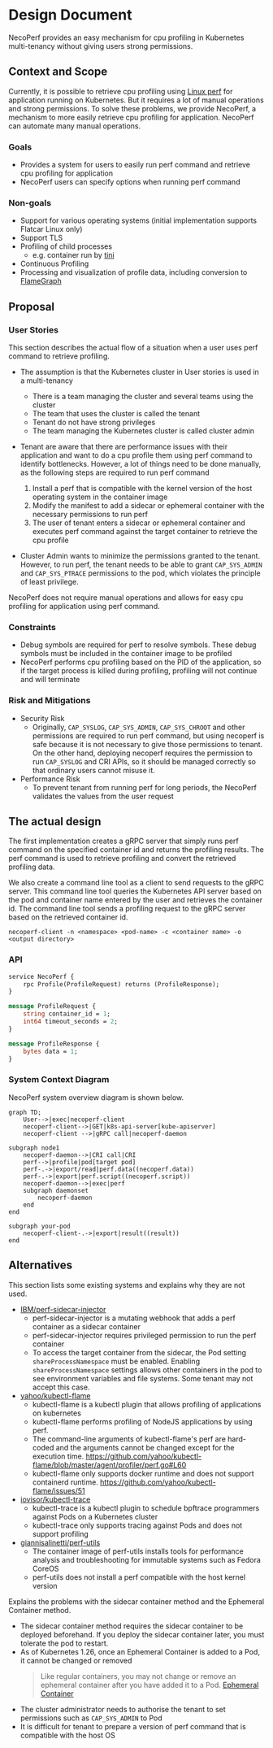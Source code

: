 Design Document
===============

NecoPerf provides an easy mechanism for cpu profiling in Kubernetes multi-tenancy without giving users strong permissions.

## Context and Scope

Currently, it is possible to retrieve cpu profiling using [Linux perf](https://perf.wiki.kernel.org/index.php/Main_Page) for application running on Kubernetes.
But it requires a lot of manual operations and strong permissions.
To solve these problems, we provide NecoPerf, a mechanism to more easily retrieve cpu profiling for application.
NecoPerf can automate many manual operations.

### Goals

- Provides a system for users to easily run perf command and retrieve cpu profiling for application
- NecoPerf users can specify options when running perf command

### Non-goals

- Support for various operating systems (initial implementation supports Flatcar Linux only)
- Support TLS
- Profiling of child processes
  - e.g. container run by [tini](https://github.com/krallin/tini)
- Continuous Profiling
- Processing and visualization of profile data, including conversion to [FlameGraph](https://github.com/brendangregg/FlameGraph)

## Proposal

### User Stories

This section describes the actual flow of a situation when a user uses perf command to retrieve profiling.

- The assumption is that the Kubernetes cluster in User stories is used in a multi-tenancy
  - There is a team managing the cluster and several teams using the cluster
  - The team that uses the cluster is called the tenant
  - Tenant do not have strong privileges
  - The team managing the Kubernetes cluster is called cluster admin

- Tenant are aware that there are performance issues with their application and want to do a cpu profile them using perf command to identify bottlenecks.
  However, a lot of things need to be done manually, as the following steps are required to run perf command
  1. Install a perf that is compatible with the kernel version of the host operating system in the container image
  2. Modify the manifest to add a sidecar or ephemeral container with the necessary permissions to run perf
  3. The user of tenant enters a sidecar or ephemeral container and executes perf command against the target container to retrieve the cpu profile

- Cluster Admin wants to minimize the permissions granted to the tenant.
  However, to run perf, the tenant needs to be able to grant  `CAP_SYS_ADMIN` and `CAP_SYS_PTRACE` permissions to the pod, which violates the principle of least privilege.

NecoPerf does not require manual operations and allows for easy cpu profiling for application using perf command.

### Constraints

- Debug symbols are required for perf to resolve symbols.
  These debug symbols must be included in the container image to be profiled
- NecoPerf performs cpu profiling based on the PID of the application, so if the target process is killed during profiling, profiling will not continue and will terminate

### Risk and Mitigations

- Security Risk
  - Originally, `CAP_SYSLOG`, `CAP_SYS_ADMIN`, `CAP_SYS_CHROOT` and other permissions are required to run perf command, but using necoperf is safe because it is not necessary to give those permissions to tenant.
  On the other hand, deploying necoperf requires the permission to run `CAP_SYSLOG` and CRI APIs, so it should be managed correctly so that ordinary users cannot misuse it.
- Performance Risk
  - To prevent tenant from running perf for long periods, the NecoPerf validates the values from the user request

## The actual design

The first implementation creates a gRPC server that simply runs perf command on the specified container id and returns the profiling results.
The perf command is used to retrieve profiling and convert the retrieved profiling data.

We also create a command line tool as a client to send requests to the gRPC server.
This command line tool queries the Kubernetes API server based on the pod and container name entered by the user and retrieves the container id.
The command line tool sends a profiling request to the gRPC server based on the retrieved container id.

```console
necoperf-client -n <namespace> <pod-name> -c <container name> -o <output directory>
```

### API

```protobuf
service NecoPerf {
    rpc Profile(ProfileRequest) returns (ProfileResponse);
}

message ProfileRequest {
    string container_id = 1;
    int64 timeout_seconds = 2;
}

message ProfileResponse {
    bytes data = 1;
}
```

### System Context Diagram

NecoPerf system overview diagram is shown below.

```mermaid
graph TD;
    User-->|exec|necoperf-client
    necoperf-client-->|GET|k8s-api-server[kube-apiserver]
    necoperf-client -->|gRPC call|necoperf-daemon

subgraph node1
    necoperf-daemon-->|CRI call|CRI
    perf-->|profile|pod[target pod]
    perf-.->|export/read|perf.data((necoperf.data))
    perf-.->|export|perf.script((necoperf.script))
    necoperf-daemon-->|exec|perf
    subgraph daemonset
        necoperf-daemon
    end
end

subgraph your-pod
    necoperf-client-.->|export|result((result))
end
```

## Alternatives

This section lists some existing systems and explains why they are not used.

- [IBM/perf-sidecar-injector](https://github.com/IBM/perf-sidecar-injector)
  - perf-sidecar-injector is a mutating webhook that adds a perf container as a sidecar container
  - perf-sidecar-injector requires privileged permission to run the perf container
  - To access the target container from the sidecar, the Pod setting `shareProcessNamespace` must be enabled.
    Enabling `shareProcessNamespace` settings allows other containers in the pod to see environment variables and file systems.
    Some tenant may not accept this case.
- [yahoo/kubectl-flame](https://github.com/yahoo/kubectl-flame)
  - kubectl-flame is a kubectl plugin that allows profiling of applications on kubernetes
  - kubectl-flame performs profiling of NodeJS applications by using perf.
  - The command-line arguments of kubectl-flame's perf are hard-coded and the arguments cannot be changed except for the execution time.
<https://github.com/yahoo/kubectl-flame/blob/master/agent/profiler/perf.go#L60>
  - kubectl-flame only supports docker runtime and does not support containerd runtime.
<https://github.com/yahoo/kubectl-flame/issues/51>
- [iovisor/kubectl-trace](https://github.com/iovisor/kubectl-trace)
  - kubectl-trace is a kubectl plugin to schedule bpftrace programmers against Pods on a Kubernetes cluster
  - kubectl-trace only supports tracing against Pods and does not support profiling
- [giannisalinetti/perf-utils](https://github.com/giannisalinetti/perf-utils)
  - The container image of perf-utils installs tools for performance analysis and troubleshooting for immutable systems such as Fedora CoreOS
  - perf-utils does not install a perf compatible with the host kernel version

Explains the problems with the sidecar container method and the Ephemeral Container method.

- The sidecar container method requires the sidecar container to be deployed beforehand.
  If you deploy the sidecar container later, you must tolerate the pod to restart.
- As of Kubernetes 1.26, once an Ephemeral Container is added to a Pod, it cannot be changed or removed
  > Like regular containers, you may not change or remove an ephemeral container after you have added it to a Pod.
  [Ephemeral Container](https://kubernetes.io/docs/concepts/workloads/pods/ephemeral-containers/#understanding-ephemeral-containers)
- The cluster administrator needs to authorise the tenant to set permissions such as `CAP_SYS_ADMIN` to Pod
- It is difficult for tenant to prepare a version of perf command that is compatible with the host OS
